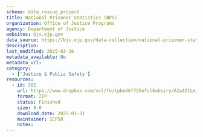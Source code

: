 ```yaml
---
schema: data_rescue_project 
title: National Prisoner Statistics (NPS)
organization: Office of Justice Programs
agency: Department of Justice
websites: bjs.ojp.gov
data_source: https://bjs.ojp.gov/data-collection/national-prisoner-statistics-nps
description: 
last_modified: 2025-03-26
metadata_available: No
metadata_url: 
category:
  - ['Justice & Public Safety'] 
resources:
  - id: 302
    url: https://www.dropbox.com/scl/fo/tpbe46f755e7cl8absiry/AIw1DtLnjasYXX1zXb3mxT0?rlkey=ye4ntdlv2pkb6vsiyrwaviwsp&dl=0
    format: ZIP
    status: Finished
    size: 0.0
    download_date: 2025-01-31
    maintainer: ICPSR
    notes: 
---
```

